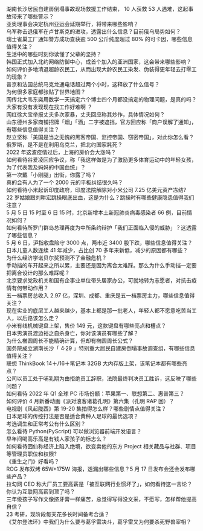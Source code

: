 湖南长沙居民自建房倒塌事故现场救援工作结束， 10 人获救 53 人遇难，这起事故带来了哪些警示？  
亚奥理事会决定杭州亚运会延期举行，将带来哪些影响？  
乌军称击退俄军在卢甘斯克的进攻，透露出什么信息？目前俄乌局势如何？  
瑞士雀巢工厂通知警方成功查获逾 500 公斤纯度超过 80% 的可卡因，哪些信息值得关注？  
生活中的哪些时刻你读懂了父辈的坚持？  
韩国正式加入北约网络防御中心，成首个加入的亚洲国家，这会带来哪些影响？  
如何评价多地清退超龄农民工，从而出现大龄农民工染发、伪装得更年轻去打零工的现象？  
普京和法国总统马克龙通电话超过两个小时，这释放了什么信号？  
为何很多家庭都张贴了世界地图？  
网传北大韦东奕用数学一天搞定六个博士四个月都没搞定的物理问题，是真的吗？  
大家有没有发现现在找工作好难啊 ？  
网红徐大宝举报丈夫多次家暴，丈夫回应称其炒作，具体情况如何？  
山东德州多家商铺招牌「烟」「酒」二字被遮挡，官方回应称「商户误解了通知」，有哪些信息值得关注？  
赵立坚称「美国是当之无愧的黑客帝国、监控帝国、窃密帝国」，对此你怎么看？  
俄罗斯，是不是在利用乌克兰，把北约国家耗死？  
2022 年这波疫情过后，上海的房价会大涨吗？  
如何看待谷爱凌回应争议，称「我这样做是为了激励更多体育运动中的年轻女孩，为了代表我及妈妈的中国血统」？  
第一次戴「小刚腿」出街，你露了吗？  
真的会有人为了一个 2000 元的平板纠结很久吗？  
如何看待小米起诉印度政府，印度法院解除对小米公司 7.25 亿美元资产冻结?  
22 岁姑娘跟刘畊宏跳操眼底出血，这是为什么？跳操时有哪些健康隐患值得我们注意？  
5 月 5 日 15 时至 6 日 15 时，北京新增本土新冠肺炎病毒感染者 66 例，目前情况如何？  
如何看待所罗门群岛总理再度为中所条约辩护「我们正面临入侵的威胁」？这透露了哪些信息？  
5 月 6 日，沪指收盘险守 3000 点，两市近 3400 股下跌，哪些信息值得关注？  
日本儿童人数连续 41 年减少，占比创 70 多年来新低，减少的原因都有哪些？  
为什么经济学诺贝尔奖预测不了金融危机？  
手动挡的车开起来之所以累，主要还是因为离合太难踩。那么为什么手动挡一定要把离合设计的那么难踩呢？  
北京要求党政机关和国有企事业单位带头居家办公，可就地转为志愿者，对抗击疫情有何带动作用？  
五一档票房总收入 2.97 亿，深圳、成都、重庆是五一档票房主力，哪些信息值得关注？  
现在实业的底层工人越来越少，基本上都是那一批老人，年轻人都不愿意吃苦当工人，以后路该怎么走？  
小米有线机械键盘上架，售价 149 元，这款键盘有哪些亮点和槽点？  
日本男演员渡边裕之自杀身亡，你对该演员有哪些了解？  
为什么椭圆周长不能精确计算，但却有椭圆周长公式？  
国务院成立湖南长沙「 4·29 」特别重大居民自建房倒塌事故调查组，有哪些信息值得关注？  
联想 ThinkBook 14＋/16＋笔记本 32GB 大内存版上架，该笔记本都有哪些亮点？  
公司以员工处于哺乳期为由拒绝员工辞职，法院最终判决员工胜诉，这反映了哪些问题？  
如何看待 2022 年 Q1 全球 PC 市场份额：苹果第一、联想第二、惠普第三？  
如何评价 4 月新番动画《派对浪客诸葛孔明》第六集（孔明 RAP 回）？  
电视剧《风起陇西》第 19-20 集拍得怎么样？哪些剧情点值得关注？  
日本足球的传控打法是否是适合黄种人足球的最优选项？  
考选调生和正常考公有什么区别？  
怎么看待 Python(PyScript) 可以做浏览器前端开发语言？  
早年间喝高乐高是有钱人家孩子的标志么？  
如何看待囧仙称经济上陷入绝境，欲变卖他的东方 Project 相关藏品与社群、项目等管理员职位和权限?  
《重生之门》好看吗？  
ROG 发布双烤 65W+175W 海报，透漏出哪些信息？5 月 17 日发布会还会发布哪些产品？  
拉勾网 CEO 称大厂员工要高薪是「被互联网行业惯坏了」，如何看待这一言论？你认为互联网高薪到顶了吗？  
三年级孩子写作文像挤牙膏一样痛苦，总觉得写得没文采，不愿写，怎样帮他提高自信？  
23 考研，现阶段每天花多长时间备考合适？  
《艾尔登法环》中我们为什么要与葛孚雷决斗，葛孚雷又为何要杀死野兽宰相？  
